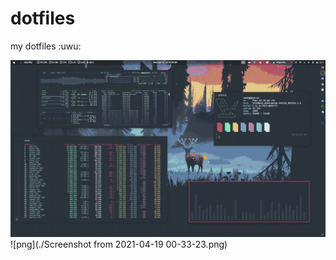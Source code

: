 # dotfiles
my dotfiles :uwu:

![Rice](./rice.gif)
![png](./Screenshot from 2021-04-19 00-33-23.png)
